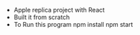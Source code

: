 * Apple replica project with React 
* Built it from scratch
* To Run this program
   npm install
   npm start
